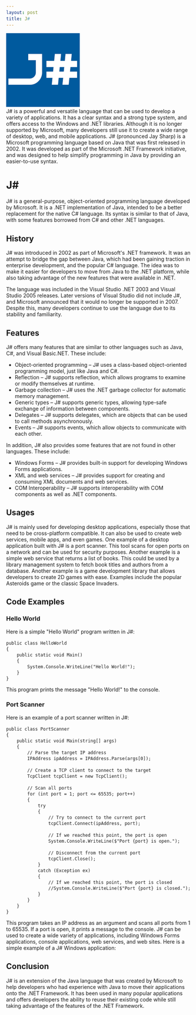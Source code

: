 ```yaml
---
layout: post
title: J#
---
```

<div class="row">
    <div class="col-sm-2">
        <img src="/images/j-sharp-logo.png" alt="j-sharp logo"/>
    </div>
    <div class="col-sm-10">
        J# is a powerful and versatile language that can be used to develop a variety of applications. It has a clear syntax and a strong type system, and offers access to the Windows and .NET libraries.  Although it is no longer supported by Microsoft, many developers still use it to create a wide range of desktop, web, and mobile applications.
        J# (pronounced Jay Sharp) is a Microsoft programming language based on Java that was first released in 2002. It was developed as part of the Microsoft .NET Framework initiative, and was designed to help simplify programming in Java by providing an easier-to-use syntax.
    </div>
</div>

# J#

J# is a general-purpose, object-oriented programming language developed by Microsoft. It is a .NET implementation of Java, intended to be a better replacement for the native C# language. Its syntax is similar to that of Java, with some features borrowed from C# and other .NET languages.

## History

J# was introduced in 2002 as part of Microsoft's .NET framework. It was an attempt to bridge the gap between Java, which had been gaining traction in enterprise development, and the popular C# language. The idea was to make it easier for developers to move from Java to the .NET platform, while also taking advantage of the new features that were available in .NET.

The language was included in the Visual Studio .NET 2003 and Visual Studio 2005 releases. Later versions of Visual Studio did not include J#, and Microsoft announced that it would no longer be supported in 2007. Despite this, many developers continue to use the language due to its stability and familiarity.

## Features

J# offers many features that are similar to other languages such as Java, C#, and Visual Basic.NET. These include:

* Object-oriented programming – J# uses a class-based object-oriented programming model, just like Java and C#.
* Reflection – J# supports reflection, which allows programs to examine or modify themselves at runtime.
* Garbage collection – J# uses the .NET garbage collector for automatic memory management.
* Generic types – J# supports generic types, allowing type-safe exchange of information between components.
* Delegates – J# supports delegates, which are objects that can be used to call methods asynchronously.
* Events – J# supports events, which allow objects to communicate with each other.

In addition, J# also provides some features that are not found in other languages. These include:

* Windows Forms – J# provides built-in support for developing Windows Forms applications.
* XML and web services – J# provides support for creating and consuming XML documents and web services.
* COM Interoperability – J# supports interoperability with COM components as well as .NET components.

## Usages

J# is mainly used for developing desktop applications, especially those that need to be cross-platform compatible. It can also be used to create web services, mobile apps, and even games.
One example of a desktop application built with J# is a port scanner. This tool scans for open ports on a network and can be used for security purposes.
Another example is a simple web service that returns a list of books. This could be used by a library management system to fetch book titles and authors from a database.
Another example is a game development library that allows developers to create 2D games with ease. Examples include the popular Asteroids game or the classic Space Invaders.

## Code Examples

### Hello World

Here is a simple "Hello World" program written in J#:

```
public class HelloWorld
{
    public static void Main()
    {
        System.Console.WriteLine("Hello World!");
    }
}
```

This program prints the message "Hello World!" to the console.

### Port Scanner

Here is an example of a port scanner written in J#:

```
public class PortScanner
{
    public static void Main(string[] args)
    {
        // Parse the target IP address
        IPAddress ipAddress = IPAddress.Parse(args[0]);

        // Create a TCP client to connect to the target
        TcpClient tcpClient = new TcpClient();

        // Scan all ports
        for (int port = 1; port <= 65535; port++)
        {
            try
            {
                // Try to connect to the current port
                tcpClient.Connect(ipAddress, port);
                
                // If we reached this point, the port is open
                System.Console.WriteLine($"Port {port} is open.");

                // Disconnect from the current port
                tcpClient.Close();
            }
            catch (Exception ex)
            {
                // If we reached this point, the port is closed
                //System.Console.WriteLine($"Port {port} is closed.");
            }
        }
    }
}
```

This program takes an IP address as an argument and scans all ports from 1 to 65535. If a port is open, it prints a message to the console.
J# can be used to create a wide variety of applications, including Windows Forms applications, console applications, web services, and web sites. Here is a simple example of a J# Windows application:

## Conclusion

J# is an extension of the Java language that was created by Microsoft to help developers who had experience with Java to move their applications onto the .NET Framework. It has been used in many popular applications and offers developers the ability to reuse their existing code while still taking advantage of the features of the .NET Framework.
